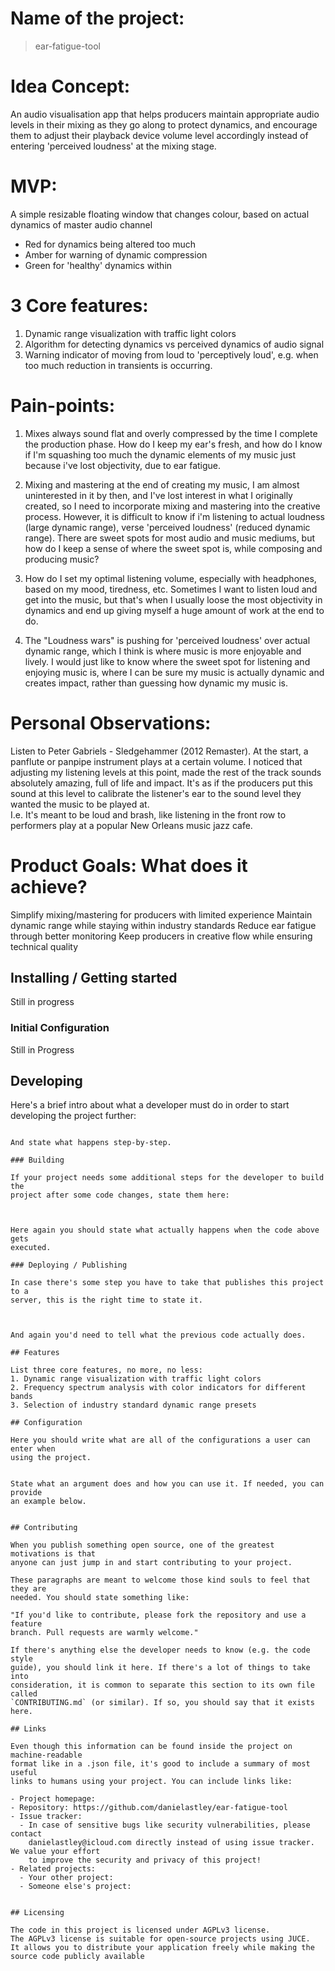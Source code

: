 

# Name of the project:
> ear-fatigue-tool

# Idea Concept:
An audio visualisation app that helps producers maintain appropriate audio levels in their mixing 
as they go along to protect dynamics, and encourage them to adjust their playback device volume 
level accordingly instead of entering 'perceived loudness' at the mixing stage.

# MVP:
A simple resizable floating window that changes colour, based on actual dynamics of master audio channel
- Red for dynamics being altered too much
- Amber for warning of dynamic compression
- Green for 'healthy' dynamics within

# 3 Core features:
1. Dynamic range visualization with traffic light colors
2. Algorithm for detecting dynamics vs perceived dynamics of audio signal
3. Warning indicator of moving from loud to 'perceptively loud', e.g. when too much reduction in transients is occurring.

# Pain-points:
1. Mixes always sound flat and overly compressed by the time I complete the production phase. 
How do I keep my ear's fresh, and how do I know if I'm squashing too much the dynamic elements 
of my music just because i've lost objectivity, due to ear fatigue.

2. Mixing and mastering at the end of creating my music, I am almost uninterested in it by then, 
and I've lost interest in what I originally created, so I need to incorporate mixing and mastering 
into the creative process. However, it is difficult to know if i'm listening to actual loudness 
(large dynamic range), verse 'perceived loudness' (reduced dynamic range). 
There are sweet spots for most audio and music mediums, but how do I keep a sense of where the sweet spot is, 
while composing and producing music? 

3. How do I set my optimal listening volume, especially with headphones, based on my mood, 
tiredness, etc. Sometimes I want to listen loud and get into the music, but that's when I usually 
loose the most objectivity in dynamics and end up giving myself a huge amount of work at the end to do.

4. The "Loudness wars" is pushing for 'perceived loudness' over actual dynamic range, which I 
think is where music is more enjoyable and lively. I would just like to know where the sweet spot 
for listening and enjoying music is, where I can be sure my music is actually dynamic and creates impact, 
rather than guessing how dynamic my music is.

# Personal Observations:
Listen to Peter Gabriels - Sledgehammer (2012 Remaster). At the start, a panflute or panpipe instrument 
plays at a certain volume. I noticed that adjusting my listening levels at this point, made the rest of 
the track sounds absolutely amazing, full of life and impact. It's as if the producers put this sound at 
this level to calibrate the listener's ear to the sound level they wanted the music to be played at.  
I.e. It's meant to be loud and brash, like listening in the front row to performers play at a popular 
New Orleans music jazz cafe.

# Product Goals: What does it achieve?
Simplify mixing/mastering for producers with limited experience
Maintain dynamic range while staying within industry standards
Reduce ear fatigue through better monitoring
Keep producers in creative flow while ensuring technical quality



## Installing / Getting started

Still in progress

### Initial Configuration

Still in Progress

## Developing

Here's a brief intro about what a developer must do in order to start developing
the project further:

```

And state what happens step-by-step.

### Building

If your project needs some additional steps for the developer to build the
project after some code changes, state them here:



Here again you should state what actually happens when the code above gets
executed.

### Deploying / Publishing

In case there's some step you have to take that publishes this project to a
server, this is the right time to state it.



And again you'd need to tell what the previous code actually does.

## Features

List three core features, no more, no less:
1. Dynamic range visualization with traffic light colors
2. Frequency spectrum analysis with color indicators for different bands
3. Selection of industry standard dynamic range presets

## Configuration

Here you should write what are all of the configurations a user can enter when
using the project.


State what an argument does and how you can use it. If needed, you can provide
an example below.


## Contributing

When you publish something open source, one of the greatest motivations is that
anyone can just jump in and start contributing to your project.

These paragraphs are meant to welcome those kind souls to feel that they are
needed. You should state something like:

"If you'd like to contribute, please fork the repository and use a feature
branch. Pull requests are warmly welcome."

If there's anything else the developer needs to know (e.g. the code style
guide), you should link it here. If there's a lot of things to take into
consideration, it is common to separate this section to its own file called
`CONTRIBUTING.md` (or similar). If so, you should say that it exists here.

## Links

Even though this information can be found inside the project on machine-readable
format like in a .json file, it's good to include a summary of most useful
links to humans using your project. You can include links like:

- Project homepage: 
- Repository: https://github.com/danielastley/ear-fatigue-tool
- Issue tracker: 
  - In case of sensitive bugs like security vulnerabilities, please contact
    danielastley@icloud.com directly instead of using issue tracker. We value your effort
    to improve the security and privacy of this project!
- Related projects:
  - Your other project: 
  - Someone else's project:


## Licensing

The code in this project is licensed under AGPLv3 license.
The AGPLv3 license is suitable for open-source projects using JUCE. 
It allows you to distribute your application freely while making the source code publicly available